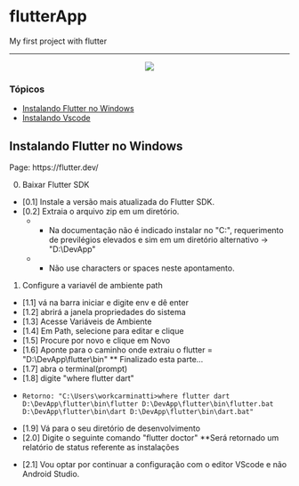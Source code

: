 # flutterApp
My first project with flutter

<hr>

<p align="center">
   <img src="http://img.shields.io/static/v1?label=STATUS&message=EM%20DESENVOLVIMENTO&color=RED&style=for-the-badge" #vitrinedev/>
</p>

### Tópicos 

- [Instalando Flutter no Windows](#instalando-flutter)
- [Instalando Vscode](#instalando-vscode)

## Instalando Flutter no Windows
<p align="justify">
Page: https://flutter.dev/

0. Baixar Flutter SDK

* [0.1] Instale a versão mais atualizada do Flutter SDK.  
* [0.2] Extraia o arquivo zip em um diretório. 
   * * Na documentação não é indicado instalar no "C:\", requerimento de previlégios elevados e sim em um diretório alternativo -> "D:\DevApp\"
   * * Não use characters or spaces neste apontamento.

1. Configure a variavél de ambiente path

* [1.1] vá na barra iniciar e digite env e dê enter
* [1.2] abrirá a janela propriedades do sistema
* [1.3] Acesse Variáveis de Ambiente
* [1.4] Em Path, selecione para editar e clique
* [1.5] Procure por novo e clique em Novo
* [1.6] Aponte para o caminho onde extraiu o flutter = "D:\DevApp\flutter\bin"
   ** Finalizado esta parte...
* [1.7] abra o terminal(prompt)
* [1.8] digite "where flutter dart"
- `Retorno:
           "C:\Users\workcarminatti>where flutter dart
            D:\DevApp\flutter\bin\flutter
            D:\DevApp\flutter\bin\flutter.bat
            D:\DevApp\flutter\bin\dart
            D:\DevApp\flutter\bin\dart.bat"`
* [1.9] Vá para o seu diretório de desenvolvimento
* [2.0] Digite o seguinte comando "flutter doctor"
  **Será retornado um relatório de status referente as instalações

</p>

* [2.1] Vou optar por continuar a configuração com o editor VScode e não Android Studio.
